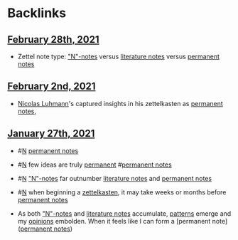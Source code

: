 
# Backlinks
## [February 28th, 2021](<February 28th, 2021.md>)
- Zettel note type: ["N"-notes](<"N"-notes.md>) versus [literature notes](<literature notes.md>) versus [permanent notes](<permanent notes.md>)

## [February 2nd, 2021](<February 2nd, 2021.md>)
- [Nicolas Luhmann](<Nicolas Luhmann.md>)'s captured insights in his zettelkasten as [permanent notes](<permanent notes.md>),

## [January 27th, 2021](<January 27th, 2021.md>)
- #[N](<N.md>) [permanent notes](<permanent notes.md>)

- #[N](<N.md>) few ideas are truly [permanent](<permanent.md>) #[permanent notes](<permanent notes.md>)

- #[N](<N.md>) ["N"-notes](<"N"-notes.md>) far outnumber [literature notes](<literature notes.md>) and [permanent notes](<permanent notes.md>)

- #[N](<N.md>) when beginning a [zettelkasten](<zettelkasten.md>), it may take weeks or months before [permanent notes](<permanent notes.md>)

- As both ["N"-notes](<"N"-notes.md>) and [literature notes](<literature notes.md>) accumulate, [patterns](<patterns.md>) emerge and my [opinions](<opinions.md>) embolden. When it feels like I can form a [permanent note]([permanent notes](<permanent notes.md>))

